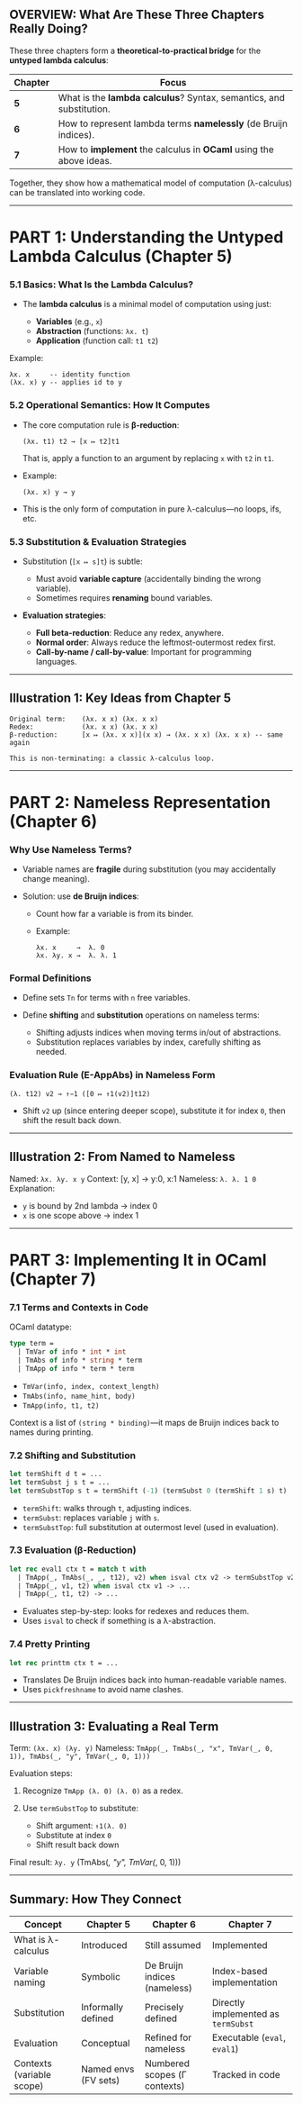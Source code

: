 ## OVERVIEW: What Are These Three Chapters Really Doing?

These three chapters form a **theoretical-to-practical bridge** for the **untyped lambda calculus**:

| Chapter | Focus                                                                 |
| ------- | --------------------------------------------------------------------- |
| **5**   | What is the **lambda calculus**? Syntax, semantics, and substitution. |
| **6**   | How to represent lambda terms **namelessly** (de Bruijn indices).     |
| **7**   | How to **implement** the calculus in **OCaml** using the above ideas. |

Together, they show how a mathematical model of computation (λ-calculus) can be translated into working code.

---

# PART 1: Understanding the Untyped Lambda Calculus (Chapter 5)

### 5.1 Basics: What Is the Lambda Calculus?

* The **lambda calculus** is a minimal model of computation using just:

  * **Variables** (e.g., `x`)
  * **Abstraction** (functions: `λx. t`)
  * **Application** (function call: `t1 t2`)

Example:

```text
λx. x     -- identity function
(λx. x) y -- applies id to y
```

### 5.2 Operational Semantics: How It Computes

* The core computation rule is **β-reduction**:

  ```text
  (λx. t1) t2 → [x ↦ t2]t1
  ```

  That is, apply a function to an argument by replacing `x` with `t2` in `t1`.

* Example:

  ```text
  (λx. x) y → y
  ```

* This is the only form of computation in pure λ-calculus—no loops, ifs, etc.

### 5.3 Substitution & Evaluation Strategies

* Substitution (`[x ↦ s]t`) is subtle:

  * Must avoid **variable capture** (accidentally binding the wrong variable).
  * Sometimes requires **renaming** bound variables.

* **Evaluation strategies**:

  * **Full beta-reduction**: Reduce any redex, anywhere.
  * **Normal order**: Always reduce the leftmost-outermost redex first.
  * **Call-by-name / call-by-value**: Important for programming languages.

---

## Illustration 1: Key Ideas from Chapter 5

```text
Original term:    (λx. x x) (λx. x x)
Redex:            (λx. x x) (λx. x x)
β-reduction:      [x ↦ (λx. x x)](x x) → (λx. x x) (λx. x x) -- same again

This is non-terminating: a classic λ-calculus loop.
```

---

# PART 2: Nameless Representation (Chapter 6)

### Why Use Nameless Terms?

* Variable names are **fragile** during substitution (you may accidentally change meaning).
* Solution: use **de Bruijn indices**:

  * Count how far a variable is from its binder.
  * Example:

    ```text
    λx. x     →  λ. 0
    λx. λy. x →  λ. λ. 1
    ```

### Formal Definitions

* Define sets `Tn` for terms with `n` free variables.
* Define **shifting** and **substitution** operations on nameless terms:

  * Shifting adjusts indices when moving terms in/out of abstractions.
  * Substitution replaces variables by index, carefully shifting as needed.

### Evaluation Rule (E-AppAbs) in Nameless Form

```text
(λ. t12) v2 → ↑−1 ([0 ↦ ↑1(v2)]t12)
```

* Shift `v2` up (since entering deeper scope), substitute it for index `0`, then shift the result back down.

---

## Illustration 2: From Named to Nameless

Named: `λx. λy. x y`
Context: \[y, x] → y:0, x:1
Nameless: `λ. λ. 1 0`
Explanation:

* `y` is bound by 2nd lambda → index 0
* `x` is one scope above → index 1

---

# PART 3: Implementing It in OCaml (Chapter 7)

### 7.1 Terms and Contexts in Code

OCaml datatype:

```ocaml
type term =
  | TmVar of info * int * int
  | TmAbs of info * string * term
  | TmApp of info * term * term
```

* `TmVar(info, index, context_length)`
* `TmAbs(info, name_hint, body)`
* `TmApp(info, t1, t2)`

Context is a list of `(string * binding)`—it maps de Bruijn indices back to names during printing.

### 7.2 Shifting and Substitution

```ocaml
let termShift d t = ...
let termSubst j s t = ...
let termSubstTop s t = termShift (-1) (termSubst 0 (termShift 1 s) t)
```

* `termShift`: walks through `t`, adjusting indices.
* `termSubst`: replaces variable `j` with `s`.
* `termSubstTop`: full substitution at outermost level (used in evaluation).

### 7.3 Evaluation (β-Reduction)

```ocaml
let rec eval1 ctx t = match t with
  | TmApp(_, TmAbs(_, _, t12), v2) when isval ctx v2 -> termSubstTop v2 t12
  | TmApp(_, v1, t2) when isval ctx v1 -> ...
  | TmApp(_, t1, t2) -> ...
```

* Evaluates step-by-step: looks for redexes and reduces them.
* Uses `isval` to check if something is a λ-abstraction.

### 7.4 Pretty Printing

```ocaml
let rec printtm ctx t = ...
```

* Translates De Bruijn indices back into human-readable variable names.
* Uses `pickfreshname` to avoid name clashes.

---

## Illustration 3: Evaluating a Real Term

Term: `(λx. x) (λy. y)`
Nameless: `TmApp(_, TmAbs(_, "x", TmVar(_, 0, 1)), TmAbs(_, "y", TmVar(_, 0, 1)))`

Evaluation steps:

1. Recognize `TmApp (λ. 0) (λ. 0)` as a redex.
2. Use `termSubstTop` to substitute:

   * Shift argument: `↑1(λ. 0)`
   * Substitute at index `0`
   * Shift result back down

Final result: `λy. y` (TmAbs(*, "y", TmVar(*, 0, 1)))

---

## Summary: How They Connect

| Concept                   | Chapter 5            | Chapter 6                    | Chapter 7                           |
| ------------------------- | -------------------- | ---------------------------- | ----------------------------------- |
| What is λ-calculus        | Introduced           | Still assumed                | Implemented                         |
| Variable naming           | Symbolic             | De Bruijn indices (nameless) | Index-based implementation          |
| Substitution              | Informally defined   | Precisely defined            | Directly implemented as `termSubst` |
| Evaluation                | Conceptual           | Refined for nameless         | Executable (`eval`, `eval1`)        |
| Contexts (variable scope) | Named envs (FV sets) | Numbered scopes (Γ contexts) | Tracked in code                     |